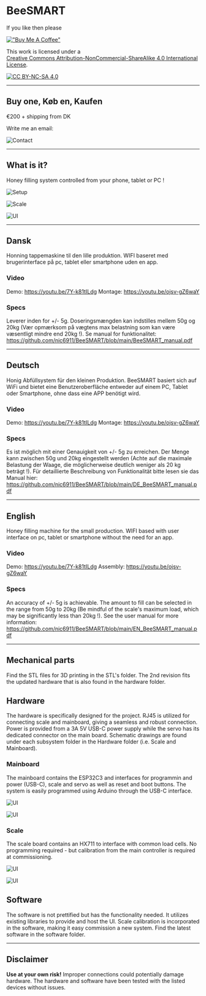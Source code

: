 # BeeSMART

If you like then please

[!["Buy Me A Coffee"](https://www.buymeacoffee.com/assets/img/custom_images/orange_img.png)](https://bmc.link/nic6911w)


This work is licensed under a  
[Creative Commons Attribution-NonCommercial-ShareAlike 4.0 International License][cc-by-nc-sa].

[![CC BY-NC-SA 4.0][cc-by-nc-sa-image]][cc-by-nc-sa]

[cc-by-nc-sa]: http://creativecommons.org/licenses/by-nc-sa/4.0/  
[cc-by-nc-sa-image]: https://licensebuttons.net/l/by-nc-sa/4.0/88x31.png  
[cc-by-nc-sa-shield]: https://img.shields.io/badge/License-CC%20BY--NC--SA%204.0-lightgrey.svg

---

## Buy one, Køb en, Kaufen 
€200 + shipping from DK

Write me an email:

![Contact](/contact.png)

---

## What is it?
Honey filling system controlled from your phone, tablet or PC !

![Setup](/setup.jpg) 

![Scale](/scale.jpg) 

![UI](/UI.jpg) 

---

## Dansk
Honning tappemaskine til den lille produktion.
WIFI baseret med brugerinterface på pc, tablet eller smartphone uden en app.

### Video
Demo: https://youtu.be/7Y-k81tILdg
Montage: https://youtu.be/ojsv-gZ6waY

### Specs
Leverer inden for +/- 5g. Doseringsmængden kan indstilles mellem 50g og 20kg (Vær opmærksom på vægtens max belastning som kan være væsentligt mindre end 20kg !).
Se manual for funktionalitet: https://github.com/nic6911/BeeSMART/blob/main/BeeSMART_manual.pdf

--- 

## Deutsch
Honig Abfüllsystem für den kleinen Produktion.
BeeSMART basiert sich auf WiFi und bietet eine Benutzeroberfläche 
entweder auf einem PC, Tablet oder Smartphone, ohne dass eine APP benötigt wird.

### Video
Demo: https://youtu.be/7Y-k81tILdg
Montage: https://youtu.be/ojsv-gZ6waY

### Specs
Es ist möglich mit einer Genauigkeit von +/- 5g zu erreichen. Der Menge kann zwischen 50g und 20kg eingestellt werden (Achte auf die maximale Belastung der Waage, die möglicherweise deutlich weniger als 20 kg beträgt !).
Für detaillierte Beschreibung von Funktionalität bitte lesen sie das Manual hier: https://github.com/nic6911/BeeSMART/blob/main/DE_BeeSMART_manual.pdf

---

## English
Honey filling machine for the small production.
WIFI based with user interface on pc, tablet or smartphone without the need for an app.

### Video
Demo: https://youtu.be/7Y-k81tILdg
Assembly: https://youtu.be/ojsv-gZ6waY

### Specs
An accuracy of +/- 5g is achievable. The amount to fill can be selected in the range from 50g to 20kg (Be mindful of the scale's maximum load, which may be significantly less than 20kg !).
See the user manual for more information: https://github.com/nic6911/BeeSMART/blob/main/EN_BeeSMART_manual.pdf

---

## Mechanical parts
Find the STL files for 3D printing in the STL's folder. The 2nd revision fits the updated hardware that is also found in the hardware folder.

## Hardware
The hardware is specifically designed for the project. RJ45 is utilized for connecting scale and mainboard, giving a seamless and robust connection. Power is provided from a 3A 5V USB-C power supply while the servo has its dedicated connector on the main board.
Schematic drawings are found under each subsystem folder in the Hardware folder (i.e. Scale and Mainboard).

### Mainboard
The mainboard contains the ESP32C3 and interfaces for programmin and power (USB-C), scale and servo as well as reset and boot buttons. The system is easily programmed using Arduino through the USB-C interface.

![UI](/Hardware/Mainboard/top.jpg) 

![UI](/Hardware/Mainboard/bottom.jpg) 

### Scale
The scale board contains an HX711 to interface with common load cells. No programming required - but calibration from the main controller is required at commissioning.

![UI](/Hardware/Scale/top.jpg) 

![UI](/Hardware/Scale/bottom.jpg) 

## Software
The software is not prettified but has the functionality needed. It utilizes existing libraries to provide and host the UI. Scale calibration is incorporated in the software, making it easy commission a new system. Find the latest software in the software folder.

---

## Disclaimer

**Use at your own risk!** Improper connections could potentially damage hardware. The hardware and software have been tested with the listed devices without issues.


